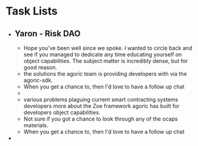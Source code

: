 # Task Lists
- ## Yaron - Risk DAO
	- Hope you've been well since we spoke. I wanted to circle back and see if you managed to dedicate any time educating yourself on object capabilities. The subject matter is incredibly dense, but for good reason.
	- the solutions the agoric team is providing developers with via the agoric-sdk.
	- When you get a chance to, then I'd love to have a follow up chat
	-
	- various problems plaguing current smart contracting systems developers  more about the Zoe framework agoric has built for developers  object capabilities.
	- Not sure if you got a chance to look through any of the ocaps materials.
	- When you get a chance to, then I'd love to have a follow up chat
-